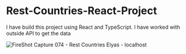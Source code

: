 # Rest-Countries-React-Project
I have build this project using React and TypeScript. I have worked with outside API to get the data

![FireShot Capture 074 - Rest Countries Elyas - localhost](https://github.com/elyasabdullah/Rest-Countries-React-Project/assets/99258943/15b3f551-2b25-439f-8efa-080325129542)
